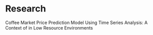 # Research
Coffee Market Price Prediction Model Using Time Series Analysis: A Context of in Low Resource Environments
